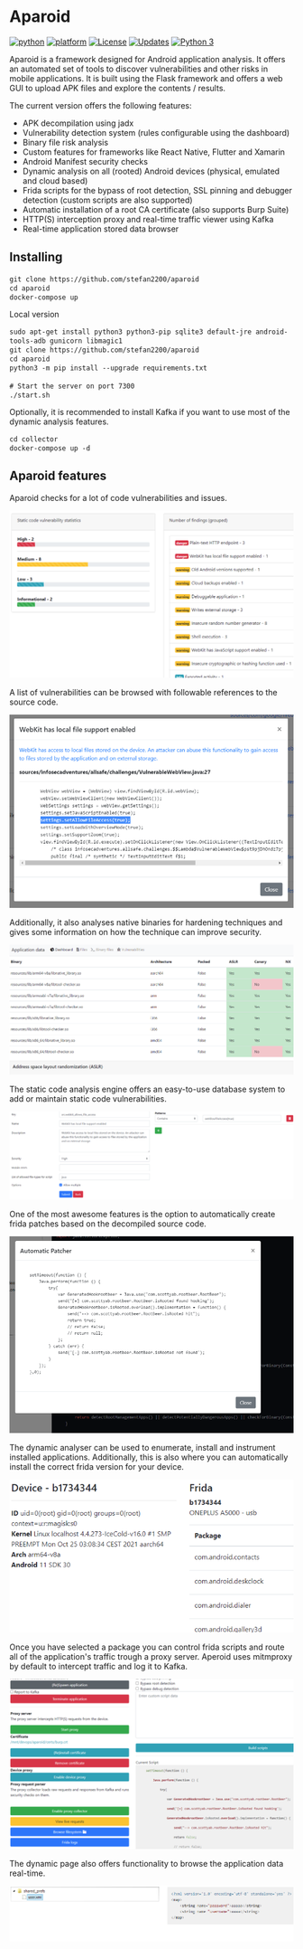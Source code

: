 # Aparoid

[![python](https://img.shields.io/badge/python-3.7+-blue.svg?logo=python&labelColor=yellow)](https://www.python.org/downloads/)
[![platform](https://img.shields.io/badge/platform-osx%2Flinux%2Fwindows-green.svg)](https://github.com/stefan2200/aparoid/)
[![License](https://img.shields.io/:license-GPL--3.0-blue.svg)](https://www.gnu.org/licenses/gpl-3.0.html)
[![Updates](https://pyup.io/repos/github/stefan2200/aparoid/shield.svg)](https://pyup.io/repos/github/stefan2200/aparoid/)
[![Python 3](https://pyup.io/repos/github/stefan2200/aparoid/python-3-shield.svg)](https://pyup.io/repos/github/stefan2200/aparoid/)

Aparoid is a framework designed for Android application analysis. It offers an automated set of tools to discover vulnerabilities and other risks in mobile applications.
It is built using the Flask framework and offers a web GUI to upload APK files and explore the contents / results.

The current version offers the following features:

- APK decompilation using jadx
- Vulnerability detection system (rules configurable using the dashboard)
- Binary file risk analysis
- Custom features for frameworks like React Native, Flutter and Xamarin
- Android Manifest security checks
- Dynamic analysis on all (rooted) Android devices (physical, emulated and cloud based)
- Frida scripts for the bypass of root detection, SSL pinning and debugger detection (custom scripts are also supported)
- Automatic installation of a root CA certificate (also supports Burp Suite)
- HTTP(S) interception proxy and real-time traffic viewer using Kafka
- Real-time application stored data browser

## Installing
```shell
git clone https://github.com/stefan2200/aparoid
cd aparoid
docker-compose up
```

Local version

```shell
sudo apt-get install python3 python3-pip sqlite3 default-jre android-tools-adb gunicorn libmagic1
git clone https://github.com/stefan2200/aparoid
cd aparoid
python3 -m pip install --upgrade requirements.txt

# Start the server on port 7300
./start.sh
```

Optionally, it is recommended to install Kafka if you want to use most of the dynamic analysis features.

```shell
cd collector
docker-compose up -d
```

## Aparoid features

Aparoid checks for a lot of code vulnerabilities and issues.

![Static code results](images/statics.png)

A list of vulnerabilities can be browsed with followable references to the source code.

![Static code vuln](images/codevuln.png)

Additionally, it also analyses native binaries for hardening techniques and gives some information on how the technique can improve security.

![Static binary analysis](images/binaries.png)

The static code analysis engine offers an easy-to-use database system to add or maintain static code vulnerabilities.

![Static code database](images/findingdb.png)

One of the most awesome features is the option to automatically create frida patches based on the decompiled source code.

![Static code frida](images/patcher.png)

The dynamic analyser can be used to enumerate, install and instrument installed applications.
Additionally, this is also where you can automatically install the correct frida version for your device.

![Dynamic overview](images/frida.png)

Once you have selected a package you can control frida scripts and route all of the application's traffic trough a proxy server.
Aperoid uses mitmproxy by default to intercept traffic and log it to Kafka.

![Dynamic device](images/dynamic.png)

The dynamic page also offers functionality to browse the application data real-time. 

![Dynamic filesystem](images/livefs.png)
